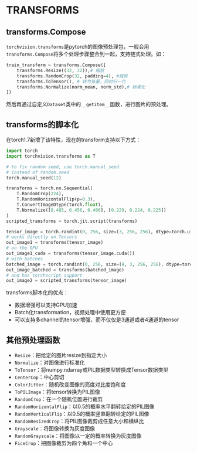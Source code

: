 # TRANSFORMS

## transforms.Compose

`torchvision.transforms`是pytorch的图像预处理包，一般会用`transforms.Compose`将多个处理步骤整合到一起，支持链式处理。如：

```python
train_transform = transforms.Compose([
    transforms.Resize((32, 32)),# 缩放
    transforms.RandomCrop(32, padding=4), #裁剪
    transforms.ToTensor(), # 转为张量，同时归一化
    transforms.Normalize(norm_mean, norm_std),# 标准化
])
```

然后再通过自定义`Dataset`类中的`__getitem__`函数，进行图片的预处理。

## transforms的脚本化

在torch1.7新增了该特性，现在的transform支持以下方式：

```python
import torch
import torchvision.transforms as T

# to fix random seed, use torch.manual_seed
# instead of random.seed
torch.manual_seed(12)

transforms = torch.nn.Sequential(
    T.RandomCrop(224),
    T.RandomHorizontalFlip(p=0.3),
    T.ConvertImageDtype(torch.float),
    T.Normalize([0.485, 0.456, 0.406], [0.229, 0.224, 0.225])
)
scripted_transforms = torch.jit.script(transforms)

tensor_image = torch.randint(0, 256, size=(3, 256, 256), dtype=torch.uint8)
# works directly on Tensors
out_image1 = transforms(tensor_image)
# on the GPU
out_image1_cuda = transforms(tensor_image.cuda())
# with batches
batched_image = torch.randint(0, 256, size=(4, 3, 256, 256), dtype=torch.uint8)
out_image_batched = transforms(batched_image)
# and has torchscript support
out_image2 = scripted_transforms(tensor_image)
```

transforms脚本化的优点：

- 数据增强可以支持GPU加速
- Batch化transformation，视频处理中使用更方便
- 可以支持多channel的tensor增强，而不仅仅是3通道或者4通道的tensor

## 其他预处理函数

- `Resize`：把给定的图片resize到指定大小
- `Normalize`：对图像进行标准化
- `ToTensor`：将numpy.ndarray或PIL数据类型转换成Tensor数据类型
- `CenterCop`：中心剪切
- `ColorJitter`：随机改变图像的亮度对比度饱和度
- `ToPILImage`：将tensor转换为PIL图像
- `RandomCrop`：在一个随机位置进行裁剪
- `RandomHorizontalFlip`：以0.5的概率水平翻转给定的PIL图像
- `RandomVerticalFlip`：以0.5的概率竖直翻转给定的PIL图像
- `RandomResizedCrop`：将PIL图像裁剪成任意大小和横纵比
- `Grayscale`：将图像转换为灰度图像
- `RandomGrayscale`：将图像以一定的概率转换为灰度图像
- `FiceCrop`：把图像裁剪为四个角和一个中心

